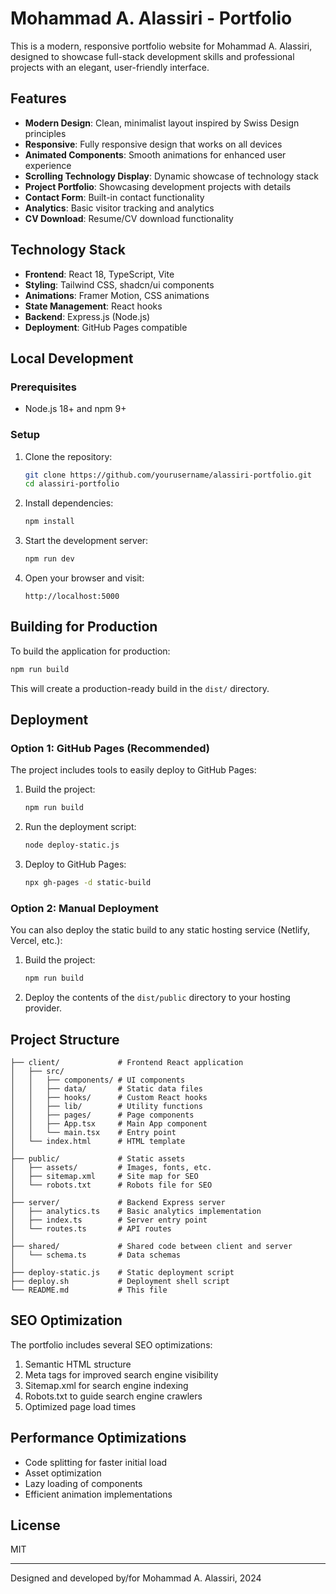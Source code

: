 # Mohammad A. Alassiri - Portfolio

This is a modern, responsive portfolio website for Mohammad A. Alassiri, designed to showcase full-stack development skills and professional projects with an elegant, user-friendly interface.

## Features

- **Modern Design**: Clean, minimalist layout inspired by Swiss Design principles
- **Responsive**: Fully responsive design that works on all devices
- **Animated Components**: Smooth animations for enhanced user experience
- **Scrolling Technology Display**: Dynamic showcase of technology stack
- **Project Portfolio**: Showcasing development projects with details
- **Contact Form**: Built-in contact functionality 
- **Analytics**: Basic visitor tracking and analytics
- **CV Download**: Resume/CV download functionality

## Technology Stack

- **Frontend**: React 18, TypeScript, Vite
- **Styling**: Tailwind CSS, shadcn/ui components
- **Animations**: Framer Motion, CSS animations
- **State Management**: React hooks
- **Backend**: Express.js (Node.js)
- **Deployment**: GitHub Pages compatible

## Local Development

### Prerequisites

- Node.js 18+ and npm 9+

### Setup

1. Clone the repository:
   ```bash
   git clone https://github.com/yourusername/alassiri-portfolio.git
   cd alassiri-portfolio
   ```

2. Install dependencies:
   ```bash
   npm install
   ```

3. Start the development server:
   ```bash
   npm run dev
   ```

4. Open your browser and visit:
   ```
   http://localhost:5000
   ```

## Building for Production

To build the application for production:

```bash
npm run build
```

This will create a production-ready build in the `dist/` directory.

## Deployment

### Option 1: GitHub Pages (Recommended)

The project includes tools to easily deploy to GitHub Pages:

1. Build the project:
   ```bash
   npm run build
   ```

2. Run the deployment script:
   ```bash
   node deploy-static.js
   ```

3. Deploy to GitHub Pages:
   ```bash
   npx gh-pages -d static-build
   ```

### Option 2: Manual Deployment

You can also deploy the static build to any static hosting service (Netlify, Vercel, etc.):

1. Build the project:
   ```bash
   npm run build
   ```

2. Deploy the contents of the `dist/public` directory to your hosting provider.

## Project Structure

```
├── client/             # Frontend React application
│   ├── src/
│   │   ├── components/ # UI components
│   │   ├── data/       # Static data files
│   │   ├── hooks/      # Custom React hooks
│   │   ├── lib/        # Utility functions
│   │   ├── pages/      # Page components
│   │   ├── App.tsx     # Main App component
│   │   └── main.tsx    # Entry point
│   └── index.html      # HTML template
│
├── public/             # Static assets
│   ├── assets/         # Images, fonts, etc.
│   ├── sitemap.xml     # Site map for SEO
│   └── robots.txt      # Robots file for SEO
│
├── server/             # Backend Express server
│   ├── analytics.ts    # Basic analytics implementation
│   ├── index.ts        # Server entry point
│   └── routes.ts       # API routes
│
├── shared/             # Shared code between client and server
│   └── schema.ts       # Data schemas
│
├── deploy-static.js    # Static deployment script
├── deploy.sh           # Deployment shell script
└── README.md           # This file
```

## SEO Optimization

The portfolio includes several SEO optimizations:

1. Semantic HTML structure
2. Meta tags for improved search engine visibility
3. Sitemap.xml for search engine indexing
4. Robots.txt to guide search engine crawlers
5. Optimized page load times

## Performance Optimizations

- Code splitting for faster initial load
- Asset optimization
- Lazy loading of components
- Efficient animation implementations

## License

MIT

---

Designed and developed by/for Mohammad A. Alassiri, 2024
